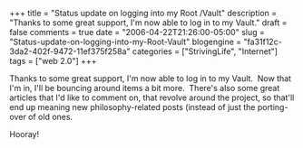 +++
title = "Status update on logging into my Root /Vault"
description = "Thanks to some great support, I'm now able to log in to my Vault."
draft = false
comments = true
date = "2006-04-22T21:26:00-05:00"
slug = "Status-update-on-logging-into-my-Root-Vault"
blogengine = "fa31f12c-3da2-402f-9472-11ef375f258a"
categories = ["StrivingLife", "Internet"]
tags = ["web 2.0"]
+++

<p>
Thanks to some great support, I&#39;m now able to log in to my Vault.&nbsp; Now that I&#39;m in, I&#39;ll be bouncing around items a bit more.&nbsp; There&#39;s also some great articles that I&#39;d like to comment on, that revolve around the project, so that&#39;ll end up meaning new philosophy-related posts (instead of just the porting-over of old ones.
</p>
<p>
Hooray!
</p>

